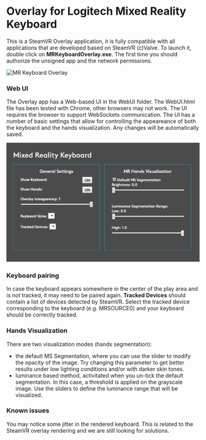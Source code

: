 # Overlay for Logitech Mixed Reality Keyboard

This is a SteamVR Overlay application, it is fully compatible with all applications that are developed based on SteamVR (c)Valve. To launch it, double click on **MRKeyboardOverlay.exe**. The first time you should authorize the unsigned app and the network permissions. 

![MR Keyboard Overlay](/resources/mrkeyboardOverlay.gif?raw=true)

### Web UI
The Overlay app has a Web-based UI in the WebUI folder. The WebUI.html file has been tested with Chrome, other browsers may not work. The UI requires the browser to support WebSockets communication. The UI has a number of basic settings that allow for controlling the appeareance of both the keyboard and the hands visualization. Any changes will be automatically saved. 

![Web UI](/resources/webUI.PNG?raw=true)

### Keyboard pairing
In case the keyboard appears somewhere in the center of the play area and is not tracked, it may need to be paired again. **Tracked Devices** should contain a list of devices detected by SteamVR. Select the tracked device corresponding to the keyboard (e.g. MRSOURCE0) and your keyboard should be correctly tracked.

### Hands Visualization
There are two visualization modes (hands segmentation): 
- the default MS Segmentation, where you can use the slider to modify the opacity of the image. Try changing this parameter to get better results under low lighting conditions and/or with darker skin tones. 
- luminance based method, activitated when you un-tick the default segmentation. In this case, a threshold is applied on the grayscale image. Use the sliders to define the luminance range that will be visualized. 

### Known issues
You may notice some jitter in the rendered keyboard. This is related to the SteamVR overlay rendering and we are still looking for solutions. 
